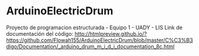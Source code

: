 # ArduinoElectricDrum
Proyecto de programacion estructurada - Equipo 1 - UADY  - LIS
Link de documentación del código: http://htmlpreview.github.io/?https://github.com/Flowah155/ArduinoElectricDrum/blob/master/C%C3%B3digo/Documentation/_arduino_drum_m_i_d_i_documentation_8c.html
